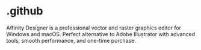 # .github
Affinity Designer is a professional vector and raster graphics editor for Windows and macOS. Perfect alternative to Adobe Illustrator with advanced tools, smooth performance, and one-time purchase.
